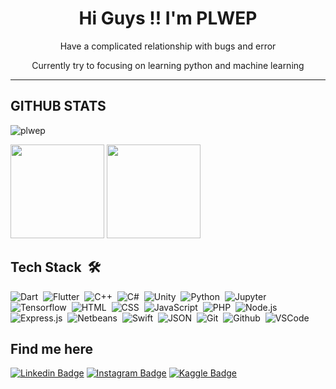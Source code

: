 <h1 align="center">Hi Guys !! I'm PLWEP</h1>
<p align="center">Have a complicated relationship with bugs and error</p>
<p align="center">Currently try to focusing on learning python and machine learning</p>
<hr />

## GITHUB STATS
<p align="left"><img src="https://komarev.com/ghpvc/?username=plwep&label=Profile%20Views&color=3085C3&style=for-the-badge" alt="plwep" /></p>
<p>
  <tr>
   <td><img src="https://github-readme-stats.vercel.app/api/top-langs/?username=plwep&layout=compact&theme=prussian" height="150"/></td>
   <td><img src="https://github-readme-streak-stats.herokuapp.com?user=PLWEP&theme=prussian&border_radius=4&hide_longest_streak=true" height="150"/></td>
  </tr>
</p>

## Tech Stack &nbsp;🛠

![Dart](https://img.shields.io/badge/-Dart-3085C3?style=flat&logo=dart)&nbsp;
![Flutter](https://img.shields.io/badge/-Flutter-3085C3?style=flat&logo=flutter)&nbsp;
![C++](https://img.shields.io/badge/-C++-3085C3?style=flat&logo=cplusplus)&nbsp;
![C#](https://img.shields.io/badge/-C%20Sharp-3085C3?style=flat&logo=csharp)&nbsp;
![Unity](https://img.shields.io/badge/-Unity-3085C3?style=flat&logo=unity)&nbsp;
![Python](https://img.shields.io/badge/-Python-3085C3?style=flat&logo=python)&nbsp;
![Jupyter](https://img.shields.io/badge/-Jupyter-3085C3?style=flat&logo=jupyter)&nbsp;
![Tensorflow](https://img.shields.io/badge/-Tensorflow-3085C3?style=flat&logo=tensorflow)&nbsp;
![HTML](https://img.shields.io/badge/-HTML-3085C3?style=flat&logo=html5)&nbsp;
![CSS](https://img.shields.io/badge/-CSS-3085C3?style=flat&logo=css3)&nbsp;
![JavaScript](https://img.shields.io/badge/-JavaScript-3085C3?style=flat&logo=javascript)&nbsp;
![PHP](https://img.shields.io/badge/-PHP-3085C3?style=flat&logo=php)&nbsp;
![Node.js](https://img.shields.io/badge/-Node.js-3085C3?style=flat&logo=node.js)&nbsp;
![Express.js](https://img.shields.io/badge/-Express.js-3085C3?style=flat&logo=express)&nbsp;
![Netbeans](https://img.shields.io/badge/-Netbeans-3085C3?style=flat&logo=apachenetbeanside)&nbsp;
![Swift](https://img.shields.io/badge/-Swift-3085C3?style=flat&logo=swift)&nbsp;
![JSON](https://img.shields.io/badge/-JSON-3085C3?style=flat&logo=json)&nbsp;
![Git](https://img.shields.io/badge/-Git-3085C3?style=flat&logo=git)&nbsp;
![Github](https://img.shields.io/badge/-Github-3085C3?style=flat&logo=github)&nbsp;
![VSCode](https://img.shields.io/badge/-VS%20Code-3085C3?style=flat&logo=visual-studio-code)&nbsp;

## Find me here  
[![Linkedin Badge](https://img.shields.io/badge/-Permana%20Langgeng-3085C3?style=for-the-badge&logo=Linkedin&logoColor=white&link=https://www.linkedin.com/in/permana-langgeng)](https://www.linkedin.com/in/permana-langgeng) 
[![Instagram Badge](https://img.shields.io/badge/-ellwid.permana-3085C3?style=for-the-badge&logo=instagram&logoColor=white&link=https://www.instagram.com/ellwid.permana)](https://www.instagram.com/ellwid.permana) 
[![Kaggle Badge](https://img.shields.io/badge/-Permana%20LWEP-3085C3?style=for-the-badge&logo=kaggle&logoColor=white&link=https://www.kaggle.com/permanalwep)](https://www.kaggle.com/permanalwep) 

